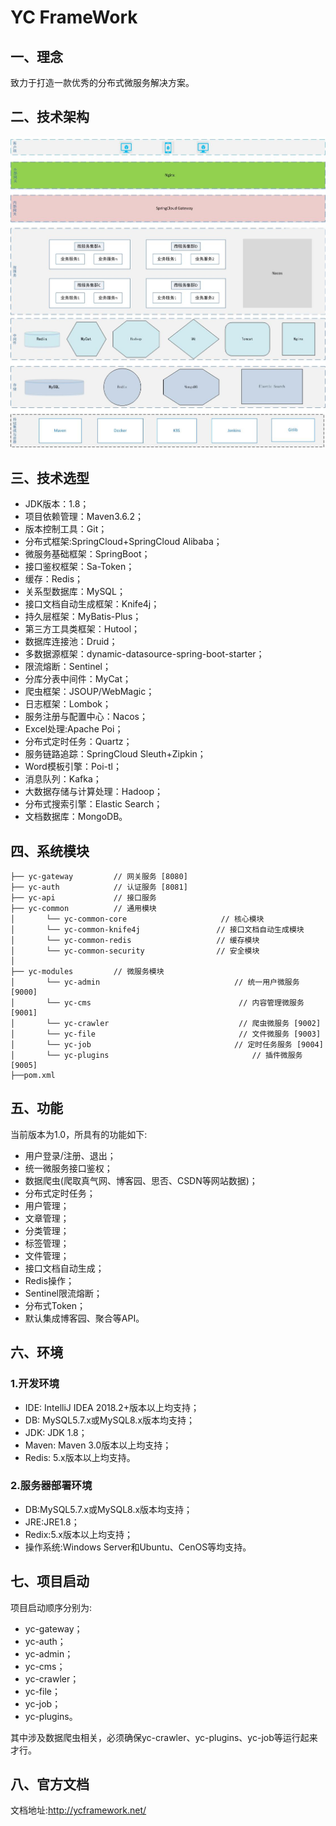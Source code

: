 # YC FrameWork

## 一、理念
致力于打造一款优秀的分布式微服务解决方案。

## 二、技术架构
![技术架构图](./_media/技术架构图-V1.0.jpg)

## 三、技术选型
- JDK版本：1.8；
- 项目依赖管理：Maven3.6.2；
- 版本控制工具：Git；
- 分布式框架:SpringCloud+SpringCloud Alibaba；
- 微服务基础框架：SpringBoot；
- 接口鉴权框架：Sa-Token；
- 缓存：Redis；
- 关系型数据库：MySQL；
- 接口文档自动生成框架：Knife4j；
- 持久层框架：MyBatis-Plus；
- 第三方工具类框架：Hutool；
- 数据库连接池：Druid；
- 多数据源框架：dynamic-datasource-spring-boot-starter；
- 限流熔断：Sentinel；
- 分库分表中间件：MyCat；
- 爬虫框架：JSOUP/WebMagic；
- 日志框架：Lombok；
- 服务注册与配置中心：Nacos；
- Excel处理:Apache Poi；
- 分布式定时任务：Quartz；
- 服务链路追踪：SpringCloud Sleuth+Zipkin；
- Word模板引擎：Poi-tl；
- 消息队列：Kafka；
- 大数据存储与计算处理：Hadoop；
- 分布式搜索引擎：Elastic Search；
- 文档数据库：MongoDB。

## 四、系统模块
````   
├── yc-gateway         // 网关服务 [8080]
├── yc-auth            // 认证服务 [8081]
├── yc-api             // 接口服务
├── yc-common          // 通用模块
│       └── yc-common-core                     // 核心模块
│       └── yc-common-knife4j                 // 接口文档自动生成模块
│       └── yc-common-redis                   // 缓存模块
│       └── yc-common-security                // 安全模块
│                         
├── yc-modules         // 微服务模块
│       └── yc-admin                              // 统一用户微服务 [9000]
│       └── yc-cms                                 // 内容管理微服务 [9001]
│       └── yc-crawler                             // 爬虫微服务 [9002]
│       └── yc-file                                // 文件微服务 [9003]
│       └── yc-job                                // 定时任务服务 [9004]
│       └── yc-plugins                                // 插件微服务 [9005]
├──pom.xml                
````

## 五、功能
当前版本为1.0，所具有的功能如下:

- 用户登录/注册、退出；
- 统一微服务接口鉴权；
- 数据爬虫(爬取真气网、博客园、思否、CSDN等网站数据)；
- 分布式定时任务；
- 用户管理；
- 文章管理；
- 分类管理；
- 标签管理；
- 文件管理；
- 接口文档自动生成；
- Redis操作；
- Sentinel限流熔断；
- 分布式Token；
- 默认集成博客园、聚合等API。


## 六、环境

### 1.开发环境
- IDE: IntelliJ IDEA 2018.2+版本以上均支持；
- DB: MySQL5.7.x或MySQL8.x版本均支持；
- JDK: JDK 1.8；
- Maven: Maven 3.0版本以上均支持；
- Redis: 5.x版本以上均支持。

### 2.服务器部署环境
- DB:MySQL5.7.x或MySQL8.x版本均支持；
- JRE:JRE1.8；
- Redix:5.x版本以上均支持；
- 操作系统:Windows Server和Ubuntu、CenOS等均支持。


## 七、项目启动
项目启动顺序分别为:
- yc-gateway；
- yc-auth；
- yc-admin；
- yc-cms；
- yc-crawler；
- yc-file；
- yc-job；
- yc-plugins。

其中涉及数据爬虫相关，必须确保yc-crawler、yc-plugins、yc-job等运行起来才行。

## 八、官方文档
文档地址:http://ycframework.net/

